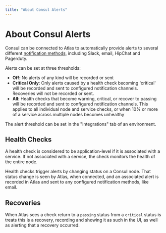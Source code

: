 ```yaml
---
title: "About Consul Alerts"
---
```


# About Consul Alerts

Consul can be connected to Atlas to automatically provide
alerts to several different [notification methods](/help/consul/alerts/notification-methods),
including Slack, email, HipChat and Pagerduty.

Alerts can be set at three thresholds:

- __Off__: No alerts of any kind will be recorded or sent
- __Critical Only__: Only alerts caused by a health check becoming 'critical'
will be recorded and sent to configured notification channels.
Recoveries will not be recorded or sent.
- __All__: Health checks that become warning, critical, or recover
to passing will be recorded and sent to configured notification
channels. This applies to all individual node and service checks,
or when 10% or more of a service across multiple nodes becomes unhealthy

The alert threshold can be set in the "Integrations" tab of an environment.

## Health Checks

A health check is considered to be application-level if it is associated with
a service. If not associated with a service, the check monitors the health
of the entire node.

Health checks trigger alerts by changing status on a Consul node. That status
change is seen by Atlas, when connected, and an associated alert is
recorded in Atlas and sent to any configured notification methods, like
email.

## Recoveries

When Atlas sees a check return to a `passing` status from a `critical`
status is treats this is a recovery, recording and showing it as
such in the UI, as well as alerting that a recovery occurred.
